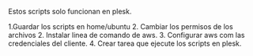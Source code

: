 Estos scripts solo funcionan en plesk.

1.Guardar los scripts en home/ubuntu
2. Cambiar los permisos de los archivos
2. Instalar linea de comando de aws.
3. Configurar aws com las credenciales del cliente.
4. Crear tarea que ejecute los scripts en plesk. 
